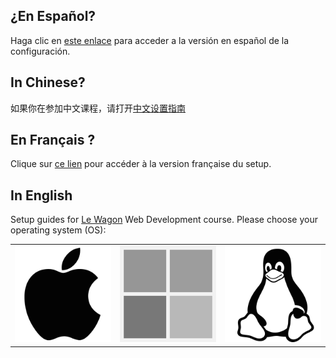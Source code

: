 ## ¿En Español?

Haga clic en <a href="README.es.md">este enlace</a> para acceder a la versión en español de la configuración.

## In Chinese?

如果你在参加中文课程，请打开<a href="README.cn.md">中文设置指南</a>

## En Français ?

Clique sur <a href="README.fr.md">ce lien</a> pour accéder à la version française du setup.

## In English

Setup guides for [Le Wagon](https://www.lewagon.com) Web Development course. Please choose your operating system (OS):

<table>
  <tr>
    <td>
      <a href="macos.md">
        <img src="images/apple_logo.png" alt="macOS">
      </a>
    </td>
    <td>
      <a href="windows.md">
        <img src="images/windows_logo.png" alt="Windows">
      </a>
    </td>
    <td>
      <a href="ubuntu.md">
        <img src="images/linux_logo.png" alt="Ubuntu">
      </a>
    </td>
  </tr>
</table>
